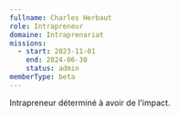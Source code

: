 ```yaml
---
fullname: Charles Herbaut
role: Intrapreneur
domaine: Intraprenariat
missions:
  - start: 2023-11-01
    end: 2024-06-30
    status: admin
memberType: beta
---
```

Intrapreneur déterminé à avoir de l'impact.